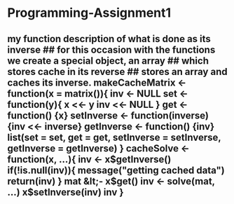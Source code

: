 # Programming-Assignment1
## my function description of what is done as its inverse ## for this occasion with the functions we create a special object, an array ## which stores cache in its reverse ## stores an array and caches its inverse.  makeCacheMatrix &lt;- function(x = matrix()){   inv &lt;- NULL   set &lt;- function(y){     x &lt;&lt;- y     inv &lt;&lt;- NULL   }   get &lt;- function() {x}   setInverse &lt;- function(inverse) {inv &lt;&lt;- inverse}   getInverse &lt;- function() {inv}   list(set = set, get = get, setInverse = setInverse, getInverse = getInverse) }     cacheSolve &lt;- function(x, ...){   inv &lt;- x$getInverse()   if(!is.null(inv)){     message("getting cached data")     return(inv)   }   mat &lt;- x$get()   inv &lt;- solve(mat, ...)   x$setInverse(inv)   inv }
